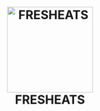 
<h1 align="center">
<br>
  <img src="Downloads/7.png" alt="FRESHEATS" width="200">
  <br>
  FRESHEATS
  <br>
</h1>
